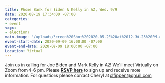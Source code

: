 ```yaml
---
title: Phone Bank for Biden & Kelly in AZ, Wed. 9/9
date: 2020-08-19 17:34:00 -07:00
categories:
- event
tags:
- elections
main-image: "/uploads/Screen%20Shot%202020-05-23%20at%2012.30.23%20PM-c4f6be.png"
event-start-date: 2020-09-09 16:00:00 -07:00
event-end-date: 2020-09-09 18:00:00 -07:00
Location: Virtual
---
```


Join us in calling for Joe Biden and Mark Kelly in AZ!
We'll meet Virtually on Zoom from 4-6 pm.
Please [**RSVP here**](https://docs.google.com/forms/d/e/1FAIpQLSeR1zPAQQPnxrL33L97hGaq7S8CsEG7cp6NTRfat5UeyWWQ2Q/viewform) to sign up and receive more information.  For questions please contact Cheryl at clfippen@gmail.com